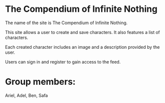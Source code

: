 # The Compendium of Infinite Nothing
The name of the site is The Compendium of Infinite Nothing.

This site allows a user to create and save characters. It also features a list of characters.

Each created character includes an image and a description provided by the user.

Users can sign in and register to gain access to the feed.

# Group members:
Ariel,
Adel,
Ben,
Safa
